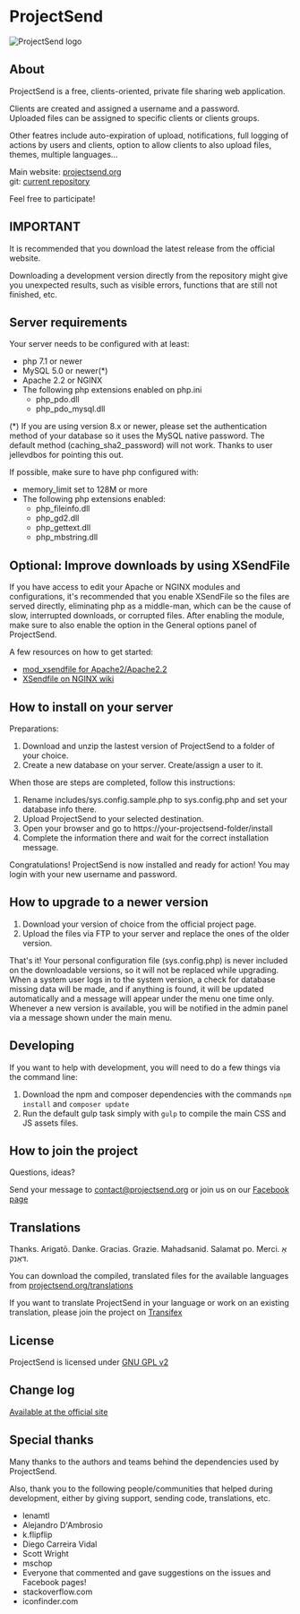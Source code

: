 # ProjectSend

![ProjectSend logo](https://www.projectsend.org/projectsend-logo-new.png)

## About

ProjectSend is a free, clients-oriented, private file sharing web application.

Clients are created and assigned a username and a password.  
Uploaded files can be assigned to specific clients or clients groups.

Other featres include auto-expiration of upload, notifications, full logging of actions by users and clients, option to allow clients to also upload files, themes, multiple languages...

Main website: [projectsend.org](https://www.projectsend.org)  
git: [current repository](https://github.com/projectsend/projectsend/)

Feel free to participate!

## IMPORTANT

It is recommended that you download the latest release from the official website.

Downloading a development version directly from the repository might give you unexpected results, such as visible errors, functions that are still not finished, etc.

## Server requirements

Your server needs to be configured with at least:

* php 7.1 or newer
* MySQL 5.0 or newer(*)
* Apache 2.2 or NGINX
* The following php extensions enabled on php.ini
  * php_pdo.dll
  * php_pdo_mysql.dll

(*) If you are using version 8.x or newer, please set the authentication method of your database so it uses the MySQL native password. The default method (caching_sha2_password) will not work. Thanks to user jellevdbos for pointing this out.

If possible, make sure to have php configured with:

* memory_limit set to 128M or more
* The following php extensions enabled:
  * php_fileinfo.dll
  * php_gd2.dll
  * php_gettext.dll
  * php_mbstring.dll

## Optional: Improve downloads by using XSendFile

If you have access to edit your Apache or NGINX modules and configurations, it's recommended that you enable XSendFile so the files are served directly, eliminating php as a middle-man, which can be the cause of slow, interrupted downloads, or corrupted files.
After enabling the module, make sure to also enable the option in the General options panel of ProjectSend.

A few resources on how to get started:

* [mod_xsendfile for Apache2/Apache2.2](https://tn123.org/mod_xsendfile/)
* [XSendfile on NGINX wiki](https://www.nginx.com/resources/wiki/start/topics/examples/xsendfile/)

## How to install on your server

Preparations:

1. Download and unzip the lastest version of ProjectSend to a folder of your choice.
2. Create a new database on your server. Create/assign a user to it.

When those are steps are completed, follow this instructions:

1. Rename includes/sys.config.sample.php to sys.config.php and set your database info there.
2. Upload ProjectSend to your selected destination.
3. Open your browser and go to https://your-projectsend-folder/install
4. Complete the information there and wait for the correct installation message.

Congratulations! ProjectSend is now installed and ready for action!
You may login with your new username and password.

## How to upgrade to a newer version

1. Download your version of choice from the official project page.
2. Upload the files via FTP to your server and replace the ones of the older version.

That's it!
Your personal configuration file (sys.config.php) is never included on the downloadable versions, so it will not be replaced while upgrading.
When a system user logs in to the system version, a check for database missing data will be made, and if anything is found, it will be updated automatically and a message will appear under the menu one time only.
Whenever a new version is available, you will be notified in the admin panel via a message shown under the main menu.

## Developing

If you want to help with development, you will need to do a few things via the command line:

1. Download the npm and composer dependencies with the commands ````npm install```` and ````composer update````
1. Run the default gulp task simply with ````gulp```` to compile the main CSS and JS assets files.

## How to join the project

Questions, ideas?

Send your message to contact@projectsend.org or join us on our [Facebook page](https://www.facebook.com/projectsend/)

## Translations

Thanks. Arigatō. Danke. Gracias. Grazie. Mahadsanid. Salamat po. Merci. אַ דאַנק.

You can download the compiled, translated files for the available languages from [projectsend.org/translations](https://www.projectsend.org/translations/)

If you want to translate ProjectSend in your language or work on an existing translation, please join the project on [Transifex](https://www.transifex.com/projects/p/projectsend)

## License

ProjectSend is licensed under [GNU GPL v2](http://www.gnu.org/licenses/old-licenses/gpl-2.0.html)

## Change log

[Available at the official site](http://www.projectsend.org/change-log/)

## Special thanks

Many thanks to the authors and teams behind the dependencies used by ProjectSend.

Also, thank you to the following people/communities that helped during development, either by giving support, sending code, translations, etc.

* lenamtl
* Alejandro D'Ambrosio
* k.flipflip
* Diego Carreira Vidal
* Scott Wright
* mschop
* Everyone that commented and gave suggestions on the issues and Facebook pages!
* stackoverflow.com
* iconfinder.com